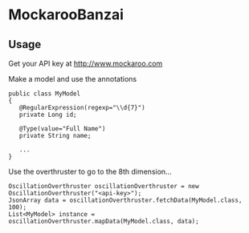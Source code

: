 MockarooBanzai
====

Usage
----- 

Get your API key at http://www.mockaroo.com

Make a model and use the annotations
 ```
 public class MyModel 
 {
	@RegularExpression(regexp="\\d{7}")
	private Long id;
	
	@Type(value="Full Name")
    private String name;
    
    ...
 }
 ```
 
 Use the overthruster to go to the 8th dimension...
 ```
 OscillationOverthruster oscillationOverthruster = new OscillationOverthruster("<api-key>");
 JsonArray data = oscillationOverthruster.fetchData(MyModel.class, 100);
 List<MyModel> instance = oscillationOverthruster.mapData(MyModel.class, data);
 ```
